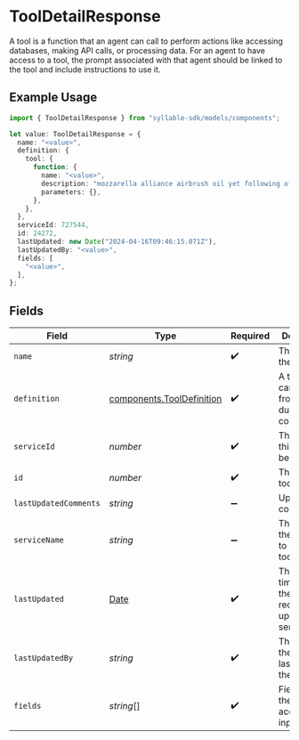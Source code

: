# ToolDetailResponse

A tool is a function that an agent can call to perform actions like accessing databases,
making API calls, or processing data. For an agent to have access to a tool, the prompt
associated with that agent should be linked to the tool and include instructions to use it.

## Example Usage

```typescript
import { ToolDetailResponse } from "syllable-sdk/models/components";

let value: ToolDetailResponse = {
  name: "<value>",
  definition: {
    tool: {
      function: {
        name: "<value>",
        description: "mozzarella alliance airbrush oil yet following off",
        parameters: {},
      },
    },
  },
  serviceId: 727544,
  id: 24272,
  lastUpdated: new Date("2024-04-16T09:46:15.071Z"),
  lastUpdatedBy: "<value>",
  fields: [
    "<value>",
  ],
};
```

## Fields

| Field                                                                                         | Type                                                                                          | Required                                                                                      | Description                                                                                   |
| --------------------------------------------------------------------------------------------- | --------------------------------------------------------------------------------------------- | --------------------------------------------------------------------------------------------- | --------------------------------------------------------------------------------------------- |
| `name`                                                                                        | *string*                                                                                      | :heavy_check_mark:                                                                            | The name of the tool                                                                          |
| `definition`                                                                                  | [components.ToolDefinition](../../models/components/tooldefinition.md)                        | :heavy_check_mark:                                                                            | A tool that can be called from an LLM during the conversation.                                |
| `serviceId`                                                                                   | *number*                                                                                      | :heavy_check_mark:                                                                            | The service this tool belongs to                                                              |
| `id`                                                                                          | *number*                                                                                      | :heavy_check_mark:                                                                            | The ID of the tool                                                                            |
| `lastUpdatedComments`                                                                         | *string*                                                                                      | :heavy_minus_sign:                                                                            | Update comments                                                                               |
| `serviceName`                                                                                 | *string*                                                                                      | :heavy_minus_sign:                                                                            | The name of the service to which the tool belongs                                             |
| `lastUpdated`                                                                                 | [Date](https://developer.mozilla.org/en-US/docs/Web/JavaScript/Reference/Global_Objects/Date) | :heavy_check_mark:                                                                            | The timestamp of the most recent update to the service                                        |
| `lastUpdatedBy`                                                                               | *string*                                                                                      | :heavy_check_mark:                                                                            | The email of the user who last updated the tool                                               |
| `fields`                                                                                      | *string*[]                                                                                    | :heavy_check_mark:                                                                            | Fields that the tool accepts as input                                                         |